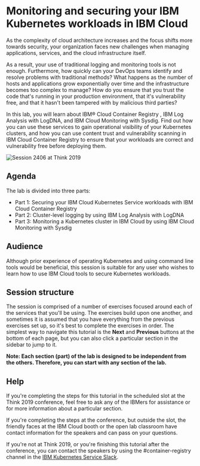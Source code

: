 # Monitoring and securing your IBM Kubernetes workloads in IBM Cloud

As the complexity of cloud architecture increases and the focus shifts more towards security, your organization faces new challenges when managing applications, services, and the cloud infrastructure itself.

As a result, your use of traditional logging and monitoring tools is not enough. Furthermore, how quickly can your DevOps teams identify and resolve problems with traditional methods? What happens as the number of hosts and applications grow exponentially over time and the infrastructure becomes too complex to manage? How do you ensure that you trust the code that's running in your production environment, that it's vulnerability free, and that it hasn't been tampered with by malicious third parties?

In this lab, you will learn about IBM® Cloud Container Registry , IBM Log Analysis with LogDNA, and IBM Cloud Monitoring with Sysdig. Find out how you can use these services to gain operational visibility of your Kubernetes clusters, and how you can use content trust and vulnerability scanning in IBM Cloud Container Registry to ensure that your workloads are correct and vulnerability free before deploying them.

![Session 2406 at Think 2019](https://www.ibm.com/events/shared/img/think2019/think-2019-branding-footer.jpg)

## Agenda

The lab is divided into three parts:

* Part 1: Securing your IBM Cloud Kubernetes Service workloads with IBM Cloud Container Registry
* Part 2: Cluster-level logging by using IBM Log Analysis with LogDNA
* Part 3: Monitoring a Kubernetes cluster in IBM Cloud by using IBM Cloud Monitoring with Sysdig

## Audience

Although prior experience of operating Kubernetes and using command line tools would be beneficial, this session is suitable for any user who wishes to learn how to use IBM Cloud tools to secure Kubernetes workloads.

## Session structure

The session is comprised of a number of exercises focused around each of the services that you'll be using. The exercises build upon one another, and sometimes it is assumed that you have everything from the previous exercises set up, so it's best to complete the exercises in order. The simplest way to navigate this tutorial is the **Next** and **Previous** buttons at the bottom of each page, but you can also click a particular section in the sidebar to jump to it.

**Note: Each section (part) of the lab is designed to be independent from the others. Therefore, you can start with any section of the lab.**

## Help

If you're completing the steps for this tutorial in the scheduled slot at the Think 2019 conference, feel free to ask any of the IBMers for assistance or for more information about a particular section.

If you're completing the steps at the conference, but outside the slot, the friendly faces at the IBM Cloud booth or the open lab classroom have contact information for the speakers and can pass on your questions.

If you're not at Think 2019, or you're finishing this tutorial after the conference, you can contact the speakers by using the #container-registry channel in the [IBM Kubernetes Service Slack](https://bxcs-slack-invite.mybluemix.net/).

